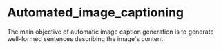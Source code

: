 # Automated_image_captioning
The main objective of automatic image caption generation is to generate well-formed sentences describing the image's content
